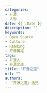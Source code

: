 ```yaml
---
categories:
- 开源
- 人物
date: {{ .Date }}
description: ""
keywords:
- Open Source
- Culture
- Reading
- 开源英雄
tags:
- 开源人
- 开源之道
title: "开源之道"
url: ""
authors:
- 「开源之道」·适兕
---
```

